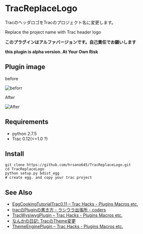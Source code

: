 TracReplaceLogo
===============

TracのヘッダロゴをTracのプロジェクト名に変更します。

Replace the project name with Trac header logo

**このプラグインはアルファバージョンです。自己責任でお願いします**

**this plugin is alpha version. At Your Own Risk**

Plugin image
-----------------

before

![beforr](http://lh6.ggpht.com/-5RKUF8JWyEo/Un5Qv8bkRkI/AAAAAAAAJYw/gR5fpHHnnLQ/s0/%2525E3%252582%2525B9%2525E3%252582%2525AF%2525E3%252583%2525AA%2525E3%252583%2525BC%2525E3%252583%2525B3%2525E3%252582%2525B7%2525E3%252583%2525A7%2525E3%252583%252583%2525E3%252583%252588%2525202013-11-10%2525200.07.19.png)

After

![After](http://lh4.ggpht.com/-cd2FYKZs1gY/Un5Qv3-qlII/AAAAAAAAJY0/wJTCUdYwzvo/s0/%2525E3%252582%2525B9%2525E3%252582%2525AF%2525E3%252583%2525AA%2525E3%252583%2525BC%2525E3%252583%2525B3%2525E3%252582%2525B7%2525E3%252583%2525A7%2525E3%252583%252583%2525E3%252583%252588%2525202013-11-10%2525200.07.48.png
)


Requirements
--------------
* python 2.7.5
* Trac 0.12(<=1.0 ?)

Install
--------
```
git clone https://github.com/hrsano645/TracReplaceLogo.git
cd TracReplaceLogo
python setup.py bdist_egg
# create egg. and copy your trac project
```

See Also
-----------
* <a href="http://trac-hacks.org/wiki/EggCookingTutorialTrac0.11">EggCookingTutorialTrac0.11 – Trac Hacks - Plugins Macros etc.</a>
* <a href="http://coders.g.hatena.ne.jp/bellbind/20070420/p1">tracのPluginの書き方 - ラシウラ出張所 - coders</a>
* <a href="http://trac-hacks.org/wiki/TracWysiwygPlugin">TracWysiwygPlugin – Trac Hacks - Plugins Macros etc.</a>
* <a href="http://yusi00.blogspot.jp/2008/05/tractheme.html">なんかの日記: TracのTheme変更</a>
* <a href="http://trac-hacks.org/wiki/ThemeEnginePlugin">ThemeEnginePlugin – Trac Hacks - Plugins Macros etc.</a>
